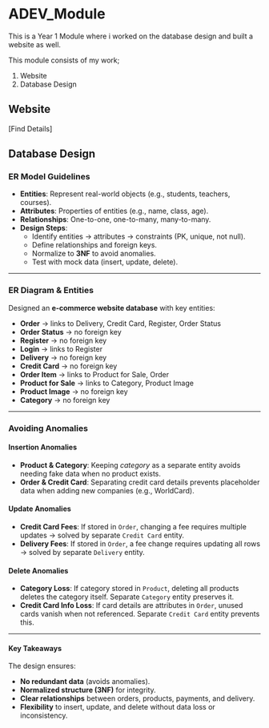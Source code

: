 # ADEV_Module
This is a Year 1 Module where i worked on the database design and built a website as well.

This module consists of my work; 
1) Website
2) Database Design

## Website
[Find Details]

## Database Design

### ER Model Guidelines  
- **Entities**: Represent real-world objects (e.g., students, teachers, courses).  
- **Attributes**: Properties of entities (e.g., name, class, age).  
- **Relationships**: One-to-one, one-to-many, many-to-many.  
- **Design Steps**:  
  - Identify entities → attributes → constraints (PK, unique, not null).  
  - Define relationships and foreign keys.  
  - Normalize to **3NF** to avoid anomalies.  
  - Test with mock data (insert, update, delete).  

---

### ER Diagram & Entities  
Designed an **e-commerce website database** with key entities:  

- **Order** → links to Delivery, Credit Card, Register, Order Status  
- **Order Status** → no foreign key  
- **Register** → no foreign key  
- **Login** → links to Register  
- **Delivery** → no foreign key  
- **Credit Card** → no foreign key  
- **Order Item** → links to Product for Sale, Order  
- **Product for Sale** → links to Category, Product Image  
- **Product Image** → no foreign key  
- **Category** → no foreign key  

---

### Avoiding Anomalies  

#### Insertion Anomalies  
- **Product & Category**: Keeping *category* as a separate entity avoids needing fake data when no product exists.  
- **Order & Credit Card**: Separating credit card details prevents placeholder data when adding new companies (e.g., WorldCard).  

#### Update Anomalies  
- **Credit Card Fees**: If stored in `Order`, changing a fee requires multiple updates → solved by separate `Credit Card` entity.  
- **Delivery Fees**: If stored in `Order`, a fee change requires updating all rows → solved by separate `Delivery` entity.  

#### Delete Anomalies  
- **Category Loss**: If category stored in `Product`, deleting all products deletes the category itself. Separate `Category` entity preserves it.  
- **Credit Card Info Loss**: If card details are attributes in `Order`, unused cards vanish when not referenced. Separate `Credit Card` entity prevents this.  

---

#### Key Takeaways  
The design ensures:  
- **No redundant data** (avoids anomalies).  
- **Normalized structure (3NF)** for integrity.  
- **Clear relationships** between orders, products, payments, and delivery.  
- **Flexibility** to insert, update, and delete without data loss or inconsistency.  
